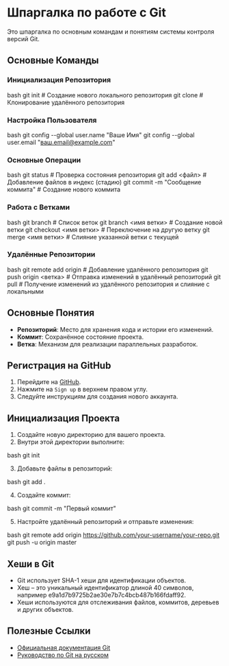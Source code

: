 # Шпаргалка по работе с Git

Это шпаргалка по основным командам и понятиям системы контроля версий Git.

## Основные Команды

### Инициализация Репозитория

bash
git init               # Создание нового локального репозитория
git clone <url>        # Клонирование удалённого репозитория

### Настройка Пользователя

bash
git config --global user.name "Ваше Имя"
git config --global user.email "ваш.email@example.com"

### Основные Операции

bash
git status             # Проверка состояния репозитория
git add <файл>         # Добавление файлов в индекс (стадию)
git commit -m "Сообщение коммита"  # Создание нового коммита

### Работа с Ветками

bash
git branch             # Список веток
git branch <имя ветки> # Создание новой ветки
git checkout <имя ветки> # Переключение на другую ветку
git merge <имя ветки>  # Слияние указанной ветки с текущей

### Удалённые Репозитории

bash
git remote add origin <url> # Добавление удалённого репозитория
git push origin <ветка>     # Отправка изменений в удалённый репозиторий
git pull                    # Получение изменений из удалённого репозитория и слияние с локальными

## Основные Понятия

- **Репозиторий**: Место для хранения кода и истории его изменений.
- **Коммит**: Сохранённое состояние проекта.
- **Ветка**: Механизм для реализации параллельных разработок.

## Регистрация на GitHub

1. Перейдите на [GitHub](https://github.com/).
2. Нажмите на `Sign up` в верхнем правом углу.
3. Следуйте инструкциям для создания нового аккаунта.

## Инициализация Проекта

1. Создайте новую директорию для вашего проекта.
2. Внутри этой директории выполните:

bash
git init

3. Добавьте файлы в репозиторий:

bash
git add .

4. Создайте коммит:

bash
git commit -m "Первый коммит"

5. Настройте удалённый репозиторий и отправьте изменения:

bash
git remote add origin https://github.com/your-username/your-repo.git
git push -u origin master

## Хеши в Git

- Git использует SHA-1 хеши для идентификации объектов.
- Хеш – это уникальный идентификатор длиной 40 символов, например e9a1d7b9725b2ae30e7b7c4bcb487b166fdaff92.
- Хеши используются для отслеживания файлов, коммитов, деревьев и других объектов.

## Полезные Ссылки

- [Официальная документация Git](https://git-scm.com/doc)
- [Руководство по Git на русском](https://githowto.com/ru)